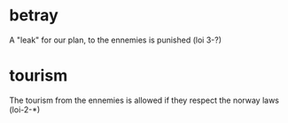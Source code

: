 # betray
A "leak" for our plan, to the ennemies is punished (loi 3-?)
# tourism
The tourism from the ennemies is allowed if they respect the norway laws (loi-2-*)
